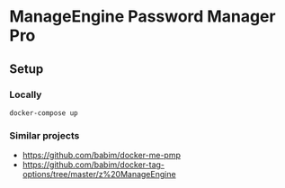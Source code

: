 # ManageEngine Password Manager Pro

## Setup

### Locally

```
docker-compose up
```

### Similar projects

- https://github.com/babim/docker-me-pmp
- https://github.com/babim/docker-tag-options/tree/master/z%20ManageEngine
